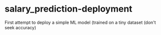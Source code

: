 # salary_prediction-deployment
First attempt to deploy a simple ML model (trained on a tiny dataset (don't  seek accuracy)

